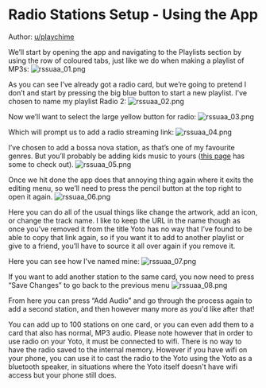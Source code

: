 # Radio Stations Setup - Using the App

Author: [u/playchime](https://www.reddit.com/u/playchime)

We’ll start by opening the app and navigating to the Playlists section by using the row of coloured tabs, just like we do when making a playlist of MP3s:
![rssuaa_01.png](../../../img/rssuaa_01.png)

As you can see I’ve already got a radio card, but we’re going to pretend I don’t and start by pressing the big blue button to start a new playlist. I’ve chosen to name my playlist Radio 2:
![rssuaa_02.png](../../../img/rssuaa_02.png)

Now we’ll want to select the large yellow button for radio:
![rssuaa_03.png](../../../img/rssuaa_03.png)

Which will prompt us to add a radio streaming link:
![rssuaa_04.png](../../../img/rssuaa_04.png)

I’ve chosen to add a bossa nova station, as that’s one of my favourite genres. But you’ll probably be adding kids music to yours ([this page](yoto_radio_stations.md) has some to check out).
![rssuaa_05.png](../../../img/rssuaa_05.png)

Once we hit done the app does that annoying thing again where it exits the editing menu, so we’ll need to press the pencil button at the top right to open it again.
![rssuaa_06.png](../../../img/rssuaa_06.png)

Here you can do all of the usual things like change the artwork, add an icon, or change the track name. I like to keep the URL in the name though as once you’ve removed it from the title Yoto has no way that I’ve found to be able to copy that link again, so if you want it to add to another playlist or give to a friend, you’ll have to source it all over again if you remove it.

Here you can see how I've named mine:
![rssuaa_07.png](../../../img/rssuaa_07.png)

If you want to add another station to the same card, you now need to press “Save Changes” to go back to the previous menu
![rssuaa_08.png](../../../img/rssuaa_08.png)

From here you can press “Add Audio” and go through the process again to add a second station, and then however many more as you'd like after that!  

You can add up to 100 stations on one card, or you can even add them to a card that also has normal, MP3 audio. Please note however that in order to use radio on your Yoto, it must be connected to wifi. There is no way to have the radio saved to the internal memory. However if you have wifi on your phone, you can use it to cast the radio to the Yoto using the Yoto as a bluetooth speaker, in situations where the Yoto itself doesn't have wifi access but your phone still does.